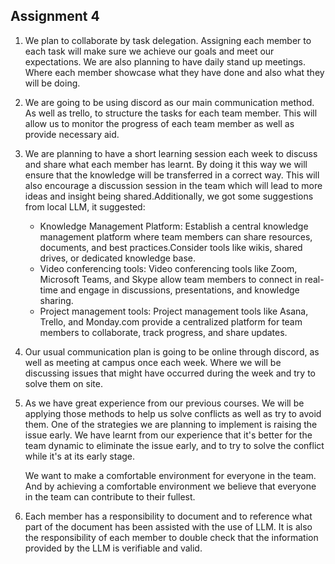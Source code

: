 ## Assignment 4

1. We plan to collaborate by task delegation. Assigning each member to each task will make sure we achieve our goals and meet our expectations. We are also planning to have daily stand up meetings. Where each member showcase what they have done and also what they will be doing. 

2. We are going to be using discord as our main communication method. As well as trello, to structure the tasks for each team member. This will allow us to monitor the progress of each team member as well as provide necessary aid. 

3. We are planning to have a short learning session each week to discuss and share what each member has learnt. By doing it this way we will ensure that the knowledge will be transferred in a correct way. This will also encourage a discussion session in the team which will lead to more ideas and insight being shared.Additionally, we got some suggestions from local LLM, it suggested: 

    - Knowledge Management Platform: Establish a central knowledge management platform where team members can share resources, documents, and best practices.Consider tools like wikis, shared drives, or dedicated knowledge base.
    - Video conferencing tools: Video conferencing tools like Zoom, Microsoft Teams, and Skype allow team members to connect in real-time and engage in
 discussions, presentations, and knowledge sharing.
    - Project management tools: Project management tools like Asana, Trello, and Monday.com provide a centralized platform for team members to collaborate, track progress, and share updates.

4. Our usual communication plan is going to be online through discord, as well as meeting at campus once each week. Where we will be discussing issues that might have occurred during the week and try to solve them on site. 

5. As we have great experience from our previous courses. We will be applying those methods to help us solve conflicts as well as try to avoid them. One of the strategies we are planning to implement is raising the issue early. We have learnt from our experience that it's better for the team dynamic to eliminate the issue early, and to try to solve the conflict while it's at its early stage.

    We want to make a comfortable environment for everyone in the team. And by achieving a comfortable environment we believe that everyone in the team can contribute to their fullest.

6. Each member has a responsibility to document and to reference what part of the document has been assisted with the use of LLM. It is also the responsibility of each member to double check that the information provided by the LLM is verifiable and valid. 
